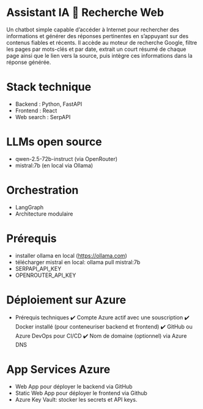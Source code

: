 # Assistant IA 🔎 Recherche Web 
Un chatbot simple capable d’accéder à Internet pour rechercher des informations et générer des réponses pertinentes en s’appuyant sur des contenus fiables et récents. Il accède au moteur de recherche Google, filtre les pages par mots-clés et par date, extrait un court résumé de chaque page ainsi que le lien vers la source, puis intègre ces informations dans la réponse générée.

# Stack technique
- Backend : Python, FastAPI
- Frontend : React
- Web search : SerpAPI

# LLMs open source
- qwen-2.5-72b-instruct (via OpenRouter)
- mistral:7b (en local via Ollama)

# Orchestration 
- LangGraph
- Architecture modulaire

# Prérequis
- installer ollama en local (https://ollama.com)
- télécharger mistral en local: ollama pull mistral:7b
- SERPAPI_API_KEY
- OPENROUTER_API_KEY

# Déploiement sur Azure
- Prérequis techniques
✔️ Compte Azure actif avec une souscription
✔️ Docker installé (pour conteneuriser backend et frontend)
✔️ GitHub ou Azure DevOps pour CI/CD
✔️ Nom de domaine (optionnel) via Azure DNS

# App Services Azure
  - Web App pour déployer le backend via GitHub
  - Static Web App pour déployer le frontend via Github
  - Azure Key Vault: stocker les secrets et API keys.




